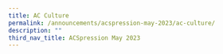 ```yaml
---
title: AC Culture
permalink: /announcements/acspression-may-2023/ac-culture/
description: ""
third_nav_title: ACSpression May 2023
---
```

